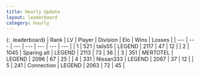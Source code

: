 ```yaml
---
title: Hourly Update
layout: leaderboard
category: hourly
---
```


{: .leaderboard}
| Rank | LV | Player | Division | Elo | Wins | Losses |
| --- | --- | --- | --- | --- | --- | --- |
| <span data-change="0">1</span> | 521 | <span title="ID: 170123">tails55</span> | LEGEND | <span data-change="0">2117</span> | <span data-change="0">47</span> | <span data-change="0">12</span> |
| <span data-change="0">2</span> | 1045 | <span title="ID: 203132">Sparing alt</span> | LEGEND | <span data-change="0">2113</span> | <span data-change="0">73</span> | <span data-change="0">36</span> |
| <span data-change="0">3</span> | 351 | <span title="ID: 398821">MERTOTEL</span> | LEGEND | <span data-change="0">2096</span> | <span data-change="0">67</span> | <span data-change="0">25</span> |
| <span data-change="7">4</span> | 331 | <span title="ID: 30702">Nissan333</span> | LEGEND | <span data-change="31">2067</span> | <span data-change="4">37</span> | <span data-change="0">12</span> |
| <span data-change="0">5</span> | 241 | <span title="ID: 539711">Connection</span> | LEGEND | <span data-change="0">2063</span> | <span data-change="0">72</span> | <span data-change="0">45</span> |